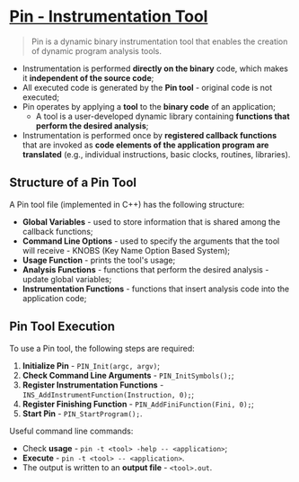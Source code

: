 # [Pin - Instrumentation Tool](https://www.intel.com/content/www/us/en/developer/articles/tool/pin-a-dynamic-binary-instrumentation-tool.html)

> Pin is a dynamic binary instrumentation tool that enables the creation of dynamic program analysis tools.

- Instrumentation is performed **directly on the binary** code, which makes it **independent of the source code**;
- All executed code is generated by the **Pin tool** - original code is not executed;
- Pin operates by applying a **tool** to the **binary code** of an application;
  - A tool is a user-developed dynamic library containing **functions that perform the desired analysis**;
- Instrumentation is performed once by **registered callback functions** that are invoked as **code elements of the application program are translated** (e.g., individual instructions, basic clocks, routines, libraries).

## Structure of a Pin Tool

A Pin tool file (implemented in C++) has the following structure:

- **Global Variables** - used to store information that is shared among the callback functions;
- **Command Line Options** - used to specify the arguments that the tool will receive - KNOBS (Key Name Option Based System);
- **Usage Function** - prints the tool's usage;
- **Analysis Functions** - functions that perform the desired analysis - update global variables;
- **Instrumentation Functions** - functions that insert analysis code into the application code;

## Pin Tool Execution

To use a Pin tool, the following steps are required:

1. **Initialize Pin** - `PIN_Init(argc, argv)`;
2. **Check Command Line Arguments** - `PIN_InitSymbols();`;
3. **Register Instrumentation Functions** - `INS_AddInstrumentFunction(Instruction, 0);`;
4. **Register Finishing Function** - `PIN_AddFiniFunction(Fini, 0);`;
5. **Start Pin** - `PIN_StartProgram();`.

Useful command line commands:

- Check **usage** - `pin -t <tool> -help -- <application>`;
- **Execute** - `pin -t <tool> -- <application>`.
- The output is written to an **output file** - `<tool>.out`.
